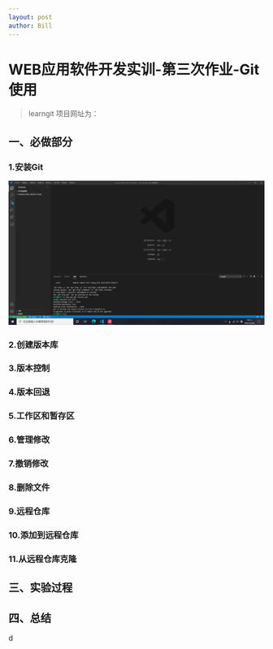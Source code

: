 ```yaml
---
layout: post
author: Bill
---
```

# WEB应用软件开发实训-第三次作业-Git使用
> learngit 项目网址为：
## 一、必做部分

### 1.安装Git
![安装git](安装git.png)
### 2.创建版本库

### 3.版本控制

### 4.版本回退

### 5.工作区和暂存区

### 6.管理修改

### 7.撤销修改

### 8.删除文件

### 9.远程仓库

### 10.添加到远程仓库

### 11.从远程仓库克隆

## 三、实验过程

## 四、总结
d
